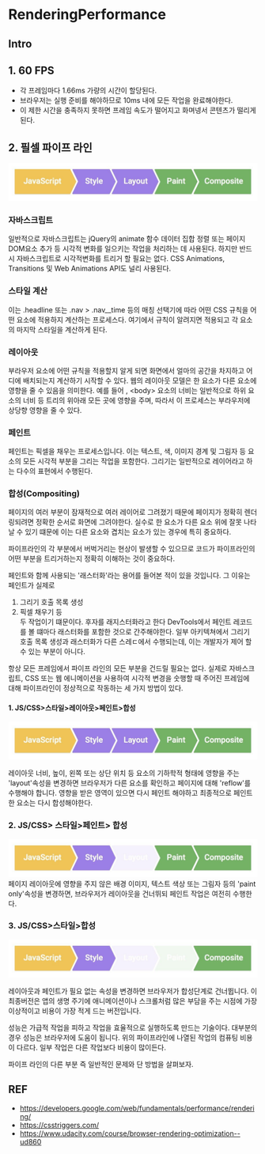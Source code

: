 # RenderingPerformance

## Intro


## 1. 60 FPS
- 각 프레임마다 1.66ms 가량의 시간이 할당된다.
- 브라우저는 실행 준비를 해야하므로 10ms 내에 모든 작업을 완료해야한다.
- 이 제한 시간을 충족하지 못하면 프레임 속도가 떨어지고 화며넹서 콘텐츠가 떨리게된다.


## 2. 필셀 파이프 라인
![](/resource/img/etc/frame-full.jpg)

### 자바스크립트
일반적으로 자바스크립트는 jQuery의 animate 함수 데이터 집합 정렬 또는 페이지 DOM요소 추가 등 시각적 변화를 일으키는 작업을 처리하는 데 사용된다. 하지만 반드시 자바스크립트로 시각적변화를 트리거 할 필요는 없다.
CSS Animations, Transitions 및 Web Animations API도 널리 사용된다.

### 스타일 계산
이는 .headline 또는 .nav > .nav__time 등의 매칭 선택기에 따라 어떤 CSS 규칙을 어떤 요소에 적용하지 계산하는 프로세스다. 여기에서 규칙이 알려지면 적용되고 각 요소의 마지막 스타일을 계산하게 된다.

### 레이아웃
부라우저 요소에 어떤 규칙을 적용할지 알게 되면 화면에서 얼마의 공간을 차지하고 어디에 배치되는지 계산하기 시작할 수 있다. 웹의 레이아웃 모델은 한 요소가 다른 요소에 영향을 줄 수 있음을 의미한다. 예를 들어 , \<body\> 요소의 너비는 일반적으로 하위 요소의 너비 등 트리의 위아래 모든 곳에 영향을 주며, 따라서 이 프로세스는 부라우저에 상당향 영향을 줄 수 있다.

### 페인트
페인트는 픽셀을 채우는 프로세스입니다. 이는 텍스트, 색, 이미지 경계 및 그림자 등 요소의 모든 시각적 부분을 그리는 작업을 포함한다. 그리기는 일반적으로 레이어라고 하는 다수의 표현에서 수행된다.

### 합성(Compositing)
페이지의 여러 부분이 잠재적으로 여러 레이어로 그려졌기 때문에 페이지가 정확히 렌더링되려면 정확한 순서로 화면에 그려야한다. 실수로 한 요소가 다른 요소 위에 잘못 나타날 수 있기 떄문에 이는 다른 요소와 겹치는 요소가 있는 경우에 특히 중요하다.


파이프라인의 각 부분에서 버벅거리는 현상이 발생할 수 있으므로 코드가 파이프라인의 어떤 부분을 트리거하는지 정확히 이해하는 것이 중요하다.

페인트와 함께 사용되는 '래스터화'라는 용어를 들어본 적이 있을 것입니다. 그 이유는 페인트가 실제로 
1. 그리기 호출 목록 생성
2. 픽셀 채우기 등   
두 작업이기 떄문이다. 후자를 래지스터화라고 한다 DevTools에서 페인트 레코드를 볼 떄마다 래스터화를 포함한 것으로 간주해야한다. 일부 아키텍쳐에서 그리기 호출 목록 생성과 래스터화가 다른 스레ㄷ에서 수행되는데, 이는 개발자가 제어 할 수 있는 부분이 아니다.

항상 모든 프레임에서 파이프 라인의 모든 부분을 건드릴 필요는 없다. 실제로 자바스크립트, CSS 또는 웹 에니메이션을 사용하여 시각적 변경을 숫행할 때 주어진 프레임에 대해 파이프라인이 정상적으로 작동하는 세 가지 방법이 있다.

#### 1. JS/CSS>스타일>레이아웃>페인트>합성
![](/resource/img/etc/frame-full.jpg)   


레이아웃 너비, 높이, 왼쪽 또는 상단 위치 등 요소의 기하학적 형태에 영향을 주는 'layout'속성을 변경하면 브라우저가 다른 요소를 확인하고 페이지에 대해 'reflow'를 수행해야 합니다. 영향을 받은 영역이 있으면 다시 페인트 해야하고 최종적으로 페인트한 요소는 다시 합성해야한다.



### 2. JS/CSS> 스타일>페인트> 합성
![](/resource/img/etc/frame-no-layout.jpg)   
페이지 레이아웃에 영향을 주지 않은 배경 이미지, 텍스트 색상 또는 그림자 등의 'paint only'속성을 변경하면, 브라우저가 레이아웃을 건너뛰되 페인트 작업은 여전히 수행한다.


### 3. JS/CSS>스타일>합성
![](/resource/img/etc/frame-no-layout-paint.jpg)   

레이아웃과 페인트가 필요 없는 속성을 변경하면 브라우저가 합성단계로 건너뜁니다.
이 최종버전은 앱의 생명 주기에 애니메이션이나 스크롤처럼 많은 부담을 주는 시점에 가장 이상적이고 비용이 가장 적게 드는 버전입니다.

성능은 가급적 작업을 피하고 작업을 효율적으로 실행하도록 만드는 기술이다. 대부분의 경우 성능은 브라우저에 도움이 됩니다. 위의 파이프라인에 나열된 작업의 컴퓨팅 비용이 다르다. 일부 작업은 다른 작업보다 비용이 많이든다.

파이프 라인의 다른 부분 즉 일반적인 문제와 단 방법을 살펴보자.


## REF
- https://developers.google.com/web/fundamentals/performance/rendering/
- https://csstriggers.com/
- https://www.udacity.com/course/browser-rendering-optimization--ud860